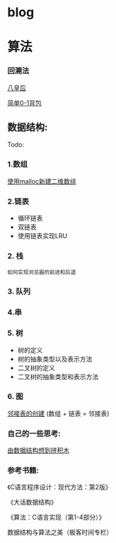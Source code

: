 # blog
# 算法

### 回溯法
[八皇后](./Algorithm/八皇后.md)

[简单0-1背包](./Algorithm/简单0-1背包.md)


## 数据结构:
Todo:

### 1.数组
[使用malloc新建二维数组](./DataStructure/Array/%E5%88%9D%E5%A7%8B%E5%8C%96%E4%BA%8C%E7%BB%B4%E6%95%B0%E7%BB%84.md)

### 2.链表
- 循环链表
- 双链表
- 使用链表实现LRU


### 2. 栈

	如何实现浏览器的前进和后退
	
### 3. 队列
	
### 4.串
	
### 5. 树
- 树的定义
- 树的抽象类型以及表示方法
- 二叉树的定义
- 二叉树的抽象类型和表示方法
	
### 6. 图
[邻接表的创建](./DataStructure/Graph/邻接表.md) (数组 + 链表 = 邻接表)

### 自己的一些思考:
   [由数据结构想到拼积木](./DataStructure/Think/由数据结构想到拼积木.md)

### 参考书籍:
《C语言程序设计：现代方法：第2版》

《大话数据结构》

《算法：C语言实现（第1-4部分）》

数据结构与算法之美（极客时间专栏）
